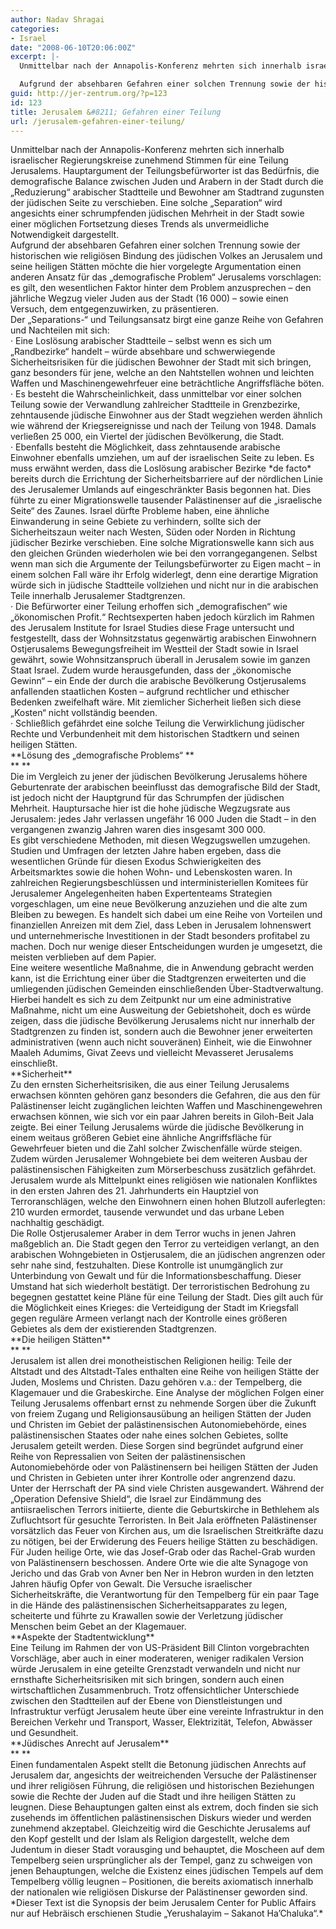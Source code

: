 ```yaml
---
author: Nadav Shragai
categories:
- Israel
date: "2008-06-10T20:06:00Z"
excerpt: |-
  Unmittelbar nach der Annapolis-Konferenz mehrten sich innerhalb israelischer Regierungskreise zunehmend Stimmen für eine Teilung Jerusalems. Hauptargument der Teilungsbefürworter ist das Bedürfnis, die demografische Balance zwischen Juden und Arabern in der Stadt durch die „Reduzierung“ arabischer Stadtteile und Bewohner am Stadtrand zugunsten der jüdischen Seite zu verschieben. Eine solche „Separation“ wird angesichts einer schrumpfenden jüdischen Mehrheit in der Stadt sowie einer möglichen Fortsetzung dieses Trends als unvermeidliche Notwendigkeit dargestellt.

  Aufgrund der absehbaren Gefahren einer solchen Trennung sowie der historischen wie religiösen Bindung des jüdischen Volkes an Jerusalem und seine heiligen Stätten möchte die hier vorgelegte Argumentation einen anderen Ansatz für das „demografische Problem“ Jerusalems vorschlagen: es gilt, den wesentlichen Faktor hinter dem Problem anzusprechen – den jährliche Wegzug vieler Juden aus der Stadt (16 000) – sowie einen Versuch, dem entgegenzuwirken, zu präsentieren.
guid: http://jer-zentrum.org/?p=123
id: 123
title: Jerusalem &#8211; Gefahren einer Teilung
url: /jerusalem-gefahren-einer-teilung/
---
```


<div><font size=""3"">Unmittelbar nach der Annapolis-Konferenz mehrten sich innerhalb israelischer Regierungskreise zunehmend Stimmen für eine Teilung Jerusalems. Hauptargument der Teilungsbefürworter ist das Bedürfnis, die demografische Balance zwischen Juden und Arabern in der Stadt durch die „Reduzierung“ arabischer Stadtteile und Bewohner am Stadtrand zugunsten der jüdischen Seite zu verschieben. Eine solche „Separation“ wird angesichts einer schrumpfenden jüdischen Mehrheit in der Stadt sowie einer möglichen Fortsetzung dieses Trends als unvermeidliche Notwendigkeit dargestellt.</font></div><div><font size=""3""> </font></div><div><font size=""3"">Aufgrund der absehbaren Gefahren einer solchen Trennung sowie der historischen wie religiösen Bindung des jüdischen Volkes an Jerusalem und seine heiligen Stätten möchte die hier vorgelegte Argumentation einen anderen Ansatz für das „demografische Problem“ Jerusalems vorschlagen: es gilt, den wesentlichen Faktor hinter dem Problem anzusprechen – den jährliche Wegzug vieler Juden aus der Stadt (16 000) – sowie einen Versuch, dem entgegenzuwirken, zu präsentieren.</font></div><div><font size=""3""> </font></div><div><font size=""3"">Der „Separations-“ und Teilungsansatz birgt eine ganze Reihe von Gefahren und Nachteilen mit sich:</font></div><div><font size=""3""> </font></div><div><font size=""3""><span>·<span> </span></span>Eine Loslösung arabischer Stadtteile – selbst wenn es sich um „Randbezirke“ handelt – würde absehbare und schwerwiegende Sicherheitsrisiken für die jüdischen Bewohner der Stadt mit sich bringen, ganz besonders für jene, welche an den Nahtstellen wohnen und leichten Waffen und Maschinengewehrfeuer eine beträchtliche Angriffsfläche böten.</font></div><div><font size=""3""> </font></div><div><font size=""3""><span>·<span> </span></span>Es besteht die Wahrscheinlichkeit, dass unmittelbar vor einer solchen Teilung sowie der Verwandlung zahlreicher Stadtteile in Grenzbezirke, zehntausende jüdische Einwohner aus der Stadt wegziehen werden ähnlich wie während der Kriegsereignisse und nach der Teilung von 1948. Damals verließen 25 000, ein Viertel der jüdischen Bevölkerung, die Stadt.</font></div><div><font size=""3""> </font></div><div><font size=""3""><span>·<span> </span></span>Ebenfalls besteht die Möglichkeit, dass zehntausende arabische Einwohner ebenfalls umziehen, um auf der israelischen Seite zu leben. Es muss erwähnt werden, dass die Loslösung arabischer Bezirke *de facto* bereits durch die Errichtung der Sicherheitsbarriere auf der nördlichen Linie des Jerusalemer Umlands auf eingeschränkter Basis begonnen hat. Dies führte zu einer Migrationswelle tausender Palästinenser auf die „israelische Seite“ des Zaunes. Israel dürfte Probleme haben, eine ähnliche Einwanderung in seine Gebiete zu verhindern, sollte sich der Sicherheitszaun weiter nach Westen, Süden oder Norden in Richtung jüdischer Bezirke verschieben. Eine solche Migrationswelle kann sich aus den gleichen Gründen wiederholen wie bei den vorrangegangenen. Selbst wenn man sich die Argumente der Teilungsbefürworter zu Eigen macht – in einem solchen Fall wäre ihr Erfolg widerlegt, denn eine derartige Migration würde sich in jüdische Stadtteile vollziehen und nicht nur in die arabischen Teile innerhalb Jerusalemer Stadtgrenzen.</font></div><div><font size=""3""> </font></div><div><font size=""3""><span>·<span> </span></span>Die Befürworter einer Teilung erhoffen sich „demografischen“ wie „ökonomischen Profit.“ Rechtsexperten haben jedoch kürzlich im Rahmen des Jerusalem Institute for Israel Studies diese Frage untersucht und festgestellt, dass der Wohnsitzstatus gegenwärtig arabischen Einwohnern Ostjerusalems Bewegungsfreiheit im Westteil der Stadt sowie in Israel gewährt, sowie Wohnsitzanspruch überall in Jerusalem sowie im ganzen Staat Israel. Zudem wurde herausgefunden, dass der „ökonomische Gewinn“ – ein Ende der durch die arabische Bevölkerung Ostjerusalems anfallenden staatlichen Kosten – aufgrund rechtlicher und ethischer Bedenken zweifelhaft wäre. Mit ziemlicher Sicherheit ließen sich diese „Kosten“ nicht vollständig beenden.</font></div><div><font size=""3""> </font></div><div><font size=""3""><span>·<span> </span></span>Schließlich gefährdet eine solche Teilung die Verwirklichung jüdischer Rechte und Verbundenheit mit dem historischen Stadtkern und seinen heiligen Stätten.</font></div><div><font size=""3""> </font></div><div><font size=""3""> </font></div><div><font size=""3""> </font></div><div>**<font size=""3"">Lösung des „demografische Problems“ </font>**</div><div>**<font size=""3""> </font>**</div><div><font size=""3"">Die im Vergleich zu jener der jüdischen Bevölkerung Jerusalems höhere Geburtenrate der arabischen beeinflusst das demografische Bild der Stadt, ist jedoch nicht der Hauptgrund für das Schrumpfen der jüdischen Mehrheit. Hauptursache hier ist die hohe jüdische Wegzugsrate aus Jerusalem: jedes Jahr verlassen ungefähr 16 000 Juden die Stadt – in den vergangenen zwanzig Jahren waren dies insgesamt 300 000.</font></div><div><font size=""3""> </font></div><div><font size=""3"">Es gibt verschiedene Methoden, mit diesen Wegzugswellen umzugehen. Studien und Umfragen der letzten Jahre haben ergeben, dass die wesentlichen Gründe für diesen Exodus Schwierigkeiten des Arbeitsmarktes sowie die hohen Wohn- und Lebenskosten waren. In zahlreichen Regierungsbeschlüssen und interministeriellen Komitees für Jerusalemer Angelegenheiten haben Expertenteams Strategien vorgeschlagen, um eine neue Bevölkerung anzuziehen und die alte zum Bleiben zu bewegen. Es handelt sich dabei um eine Reihe von Vorteilen und finanziellen Anreizen mit dem Ziel, dass Leben in Jerusalem lohnenswert und unternehmerische Investitionen in der Stadt besonders profitabel zu machen. Doch nur wenige dieser Entscheidungen wurden je umgesetzt, die meisten verblieben auf dem Papier.</font></div><div><font size=""3""> </font></div><div><font size=""3"">Eine weitere wesentliche Maßnahme, die in Anwendung gebracht werden kann, ist die Errichtung einer über die Stadtgrenzen erweiterten und die umliegenden jüdischen Gemeinden einschließenden Über-Stadtverwaltung. Hierbei handelt es sich zu dem Zeitpunkt nur um eine administrative Maßnahme, nicht um eine Ausweitung der Gebietshoheit, doch es würde zeigen, dass die jüdische Bevölkerung Jerusalems nicht nur innerhalb der Stadtgrenzen zu finden ist, sondern auch die Bewohner jener erweiterten administrativen (wenn auch nicht souveränen) Einheit, wie die Einwohner Maaleh Adumims, Givat Zeevs und vielleicht Mevasseret Jerusalems einschließt.</font></div><div><font size=""3""> </font></div><div>**<font size=""3"">Sicherheit</font>**</div><div><font size=""3""> </font></div><div><font size=""3"">Zu den ernsten Sicherheitsrisiken, die aus einer Teilung Jerusalems erwachsen könnten gehören ganz besonders die Gefahren, die aus den für Palästinenser leicht zugänglichen leichten Waffen und Maschinengewehren erwachsen können, wie sich vor ein paar Jahren bereits in Giloh-Beit Jala zeigte. Bei einer Teilung Jerusalems würde die jüdische Bevölkerung in einem weitaus größeren Gebiet eine ähnliche Angriffsfläche für Gewehrfeuer bieten und die Zahl solcher Zwischenfälle würde steigen. Zudem würden Jerusalemer Wohngebiete bei dem weiteren Ausbau der palästinensischen Fähigkeiten zum Mörserbeschuss zusätzlich gefährdet.</font></div><div><font size=""3""> </font></div><div><font size=""3"">Jerusalem wurde als Mittelpunkt eines religiösen wie nationalen Konfliktes in den ersten Jahren des 21. Jahrhunderts ein Hauptziel von Terroranschlägen, welche den Einwohnern einen hohen Blutzoll auferlegten: 210 wurden ermordet, tausende verwundet und das urbane Leben nachhaltig geschädigt.</font></div><div><font size=""3""> </font></div><div><font size=""3"">Die Rolle Ostjerusalemer Araber in dem Terror wuchs in jenen Jahren maßgeblich an. Die Stadt gegen den Terror zu verteidigen verlangt, an den arabischen Wohngebieten in Ostjerusalem, die an jüdischen angrenzen oder sehr nahe sind, festzuhalten. Diese Kontrolle ist unumgänglich zur Unterbindung von Gewalt und für die Informationsbeschaffung. Dieser Umstand hat sich wiederholt bestätigt. Der terroristischen Bedrohung zu begegnen gestattet keine Pläne für eine Teilung der Stadt. Dies gilt auch für die Möglichkeit eines Krieges: die Verteidigung der Stadt im Kriegsfall gegen reguläre Armeen verlangt nach der Kontrolle eines größeren Gebietes als dem der existierenden Stadtgrenzen.</font></div><div><font size=""3""> </font></div><div><font size=""3""> </font></div><div>**<font size=""3"">Die heiligen Stätten</font>**</div><div>**<font size=""3""> </font>**</div><div><font size=""3"">Jerusalem ist allen drei monotheistischen Religionen heilig: Teile der Altstadt und des Altstadt-Tales enthalten eine Reihe von heiligen Stätte der Juden, Moslems und Christen. Dazu gehören v.a.: der Tempelberg, die Klagemauer und die Grabeskirche. Eine Analyse der möglichen Folgen einer Teilung Jerusalems offenbart ernst zu nehmende Sorgen über die Zukunft von freiem Zugang und Religionsausübung an heiligen Stätten der Juden und Christen im Gebiet der palästinensischen Autonomiebehörde, eines palästinensischen Staates oder nahe eines solchen Gebietes, sollte Jerusalem geteilt werden. Diese Sorgen sind begründet aufgrund einer Reihe von Repressalien von Seiten der palästinensischen Autonomiebehörde oder von Palästinensern bei heiligen Stätten der Juden und Christen in Gebieten unter ihrer Kontrolle oder angrenzend dazu.</font></div><div><font size=""3""> </font></div><div><font size=""3"">Unter der Herrschaft der PA sind viele Christen ausgewandert. Während der „Operation Defensive Shield“, die Israel zur Eindämmung des antiisraelischen Terrors initiierte, diente die Geburtskirche in Bethlehem als Zufluchtsort für gesuchte Terroristen. In Beit Jala eröffneten Palästinenser vorsätzlich das Feuer von Kirchen aus, um die Israelischen Streitkräfte dazu zu nötigen, bei der Erwiderung des Feuers heilige Stätten zu beschädigen.</font></div><div><font size=""3""> </font></div><div><font size=""3"">Für Juden heilige Orte, wie das Josef-Grab oder das Rachel-Grab wurden von Palästinensern beschossen. Andere Orte wie die alte Synagoge von Jericho und das Grab von Avner ben Ner in Hebron wurden in den letzten Jahren häufig Opfer von Gewalt. Die Versuche israelischer Sicherheitskräfte, die Verantwortung für den Tempelberg für ein paar Tage in die Hände des palästinensischen Sicherheitsapparates zu legen, scheiterte und führte zu Krawallen sowie der Verletzung jüdischer Menschen beim Gebet an der Klagemauer.</font></div><div><font size=""3""> </font></div><div>**<font size=""3"">Aspekte der Stadtentwicklung</font>**</div><div><font size=""3""> </font></div><div><font size=""3"">Eine Teilung im Rahmen der von US-Präsident Bill Clinton vorgebrachten Vorschläge, aber auch in einer moderateren, weniger radikalen Version würde Jerusalem in eine geteilte Grenzstadt verwandeln und nicht nur ernsthafte Sicherheitsrisiken mit sich bringen, sondern auch einen wirtschaftlichen Zusammenbruch. Trotz offensichtlicher Unterschiede zwischen den Stadtteilen auf der Ebene von Dienstleistungen und Infrastruktur verfügt Jerusalem heute über eine vereinte Infrastruktur in den Bereichen Verkehr und Transport, Wasser, Elektrizität, Telefon, Abwässer und Gesundheit.</font></div><div><font size=""3""> </font></div><div>**<font size=""3"">Jüdisches Anrecht auf Jerusalem</font>**</div><div>**<font size=""3""> </font>**</div><div><font size=""3"">Einen fundamentalen Aspekt stellt die Betonung jüdischen Anrechts auf Jerusalem dar, angesichts der weitreichenden Versuche der Palästinenser und ihrer religiösen Führung, die religiösen und historischen Beziehungen sowie die Rechte der Juden auf die Stadt und ihre heiligen Stätten zu leugnen. Diese Behauptungen galten einst als extrem, doch finden sie sich zusehends im öffentlichen palästinensischen Diskurs wieder und werden zunehmend akzeptabel. Gleichzeitig wird die Geschichte Jerusalems auf den Kopf gestellt und der Islam als Religion dargestellt, welche dem Judentum in dieser Stadt vorausging und behauptet, die Moscheen auf dem Tempelberg seien ursprünglicher als der Tempel, ganz zu schweigen von jenen Behauptungen, welche die Existenz eines jüdischen Tempels auf dem Tempelberg völlig leugnen – Positionen, die bereits axiomatisch innerhalb der nationalen wie religiösen Diskurse der Palästinenser geworden sind.</font></div><div><font size=""3""> </font></div><div><font size=""3""> </font></div><div>*<font size=""3"">Dieser Text ist die Synopsis der beim Jerusalem Center for Public Affairs nur auf Hebräisch erschienen Studie „Yerushalayim – Sakanot Ha’Chaluka“.</font>*</div>